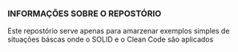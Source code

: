 ### INFORMAÇÕES SOBRE O REPOSTÓRIO

 Este repostório serve apenas para amarzenar exemplos simples de situações báscas onde o SOLID e o Clean Code são aplicados
